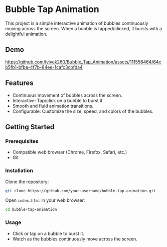 # Bubble Tap Animation

This project is a simple interactive animation of bubbles continuously moving across the screen. When a bubble is tapped/clicked, it bursts with a delightful animation.

## Demo
https://github.com/lvivek260/Bubble_Tap_Animation/assets/111556464/64cb5fb1-bfba-4f7b-84ee-1cafc3cbfda4

## Features

- Continuous movement of bubbles across the screen.
- Interactive: Tap/click on a bubble to burst it.
- Smooth and fluid animation transitions.
- Configurable: Customize the size, speed, and colors of the bubbles.

## Getting Started

### Prerequisites

- Compatible web browser (Chrome, Firefox, Safari, etc.)
- Git

### Installation

Clone the repository:

```bash
git clone https://github.com/your-username/bubble-tap-animation.git
```

Open `index.html` in your web browser:

```bash
cd bubble-tap-animation
```

### Usage

- Click or tap on a bubble to burst it.
- Watch as the bubbles continuously move across the screen.


